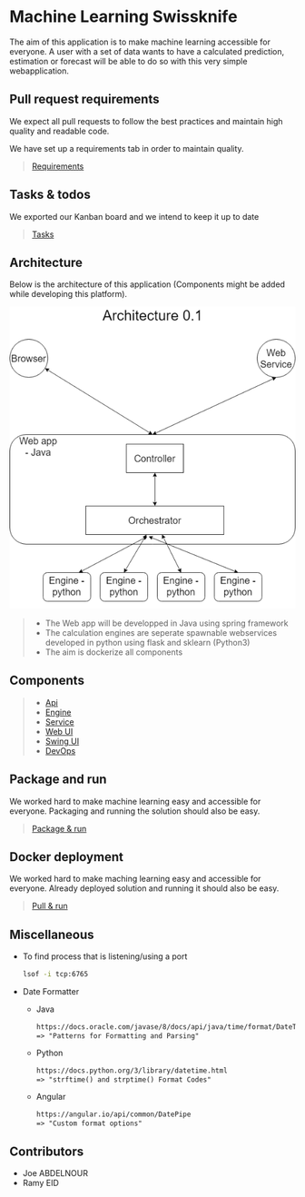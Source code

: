 # Machine Learning Swissknife

The aim of this application is to make machine learning accessible for everyone. A user with a set of data wants to have a calculated prediction, estimation or forecast will be able to do so with this very simple webapplication.

## Pull request requirements

We expect all pull requests to follow the best practices and maintain high quality and readable code.

We have set up a requirements tab in order to maintain quality.

> [Requirements](resources/documentation/md/PullRequestRequirements.md)

## Tasks & todos

We exported our Kanban board and we intend to keep it up to date

> [Tasks](resources/documentation/md/TasksAndTodos.md)

## Architecture

Below is the architecture of this application (Components might be added while developing this platform).

![Architecture](resources/documentation/md/images/architectures.png)

> - The Web app will be developped in Java using spring framework
> - The calculation engines are seperate  spawnable webservices developed in python using flask and sklearn (Python3)
> - The aim is dockerize all components

## Components

> - [Api](resources/documentation/md/components/Api.md)
> - [Engine](./resources/documentation/md/components/Engine.md)
> - [Service](./resources/documentation/md/components/Service.md)
> - [Web UI](./resources/documentation/md/components/WebUI.md)
> - [Swing UI](./resources/documentation/md/components/SwingUI.md)
> - [DevOps](./resources/documentation/md/components/DevOps.md)

## Package and run

We worked hard to make machine learning easy and accessible for everyone. Packaging and running the solution should also be easy.

> [Package & run](resources/documentation/md/components/devops/scripts/Packaging.md)

## Docker deployment

We worked hard to make maching learning easy and accessible for everyone. Already deployed solution and running it should also be easy.

> [Pull & run](resources/documentation/md/components/devops/scripts/Deployment.md)

## Miscellaneous

- To find process that is listening/using a port

  ```bash
  lsof -i tcp:6765 
  ```

- Date Formatter

  - Java

    ```text
    https://docs.oracle.com/javase/8/docs/api/java/time/format/DateTimeFormatter.html
    => "Patterns for Formatting and Parsing"
    ```

  - Python
  
    ```text
    https://docs.python.org/3/library/datetime.html
    => "strftime() and strptime() Format Codes"
    ```

  - Angular

    ```text
    https://angular.io/api/common/DatePipe
    => "Custom format options"
    ```

## Contributors

- Joe ABDELNOUR
- Ramy EID
